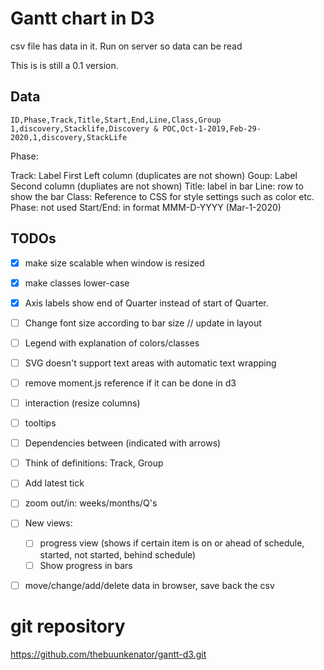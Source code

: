 # Gantt chart in D3
csv file has data in it.
Run on server so data can be read

This is is still a 0.1 version.

## Data

```
ID,Phase,Track,Title,Start,End,Line,Class,Group
1,discovery,Stacklife,Discovery & POC,Oct-1-2019,Feb-29-2020,1,discovery,StackLife
```

Phase:

Track: Label First Left column (duplicates are not shown)
Goup: Label Second column (dupliates are not shown)
Title: label in bar
Line: row  to show the bar
Class: Reference to CSS for style settings such as color etc.
Phase: not used
Start/End: in format MMM-D-YYYY (Mar-1-2020)

## TODOs


- [x] make size scalable when window is resized
- [x] make classes lower-case
- [x] Axis labels show end of Quarter instead of start of Quarter.
- [ ] Change font size according to bar size // update in layout
- [ ] Legend with explanation of colors/classes
- [ ] SVG doesn't support text areas with automatic text wrapping
- [ ] remove moment.js reference if it can be done in d3
- [ ] interaction (resize columns)
- [ ] tooltips
- [ ] Dependencies between (indicated with arrows)
- [ ] Think of definitions: Track, Group
- [ ] Add latest tick
- [ ] zoom out/in: weeks/months/Q's
- [ ] New views:
  - [ ] progress view (shows if certain item is on or ahead of schedule, started, not started, behind schedule)
  - [ ] Show progress in bars
- [ ] move/change/add/delete data in browser, save back the csv


# git repository
https://github.com/thebuunkenator/gantt-d3.git
